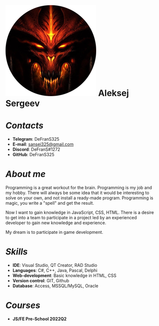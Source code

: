 # ![Avatar](https://raw.githubusercontent.com/DeFranS325/rsschool-cv/gh-pages/assets/png/avatar.png "Это я") **Aleksej Sergeev**

# ***Contacts***
- **Telegram**: DeFranS325
- **E-mail**: sansei325@gmail.com
- **Discord**: DeFranS#1272
- **GitHub**: DeFranS325

# ***About me***
Programming is a great workout for the brain. Programming is my job and my hobby. There will always be some idea that it would be interesting to solve on your own, and not install a ready-made program. Programming is magic, you write a "spell" and get the result.

Now I want to gain knowledge in JavaScript, CSS, HTML. There is a desire to get into a team to participate in a project led by an experienced developer to gain new knowledge and experience.

My dream is to participate in game development.

# ***Skills***
  - **IDE**: Visual Studio, QT Creator, RAD Studio
  - **Languages**: C#, C++, Java, Pascal, Delphi
  - **Web-development**: Basic knowledge in HTML, CSS
  - **Version control**: GIT, Github
  - **Database**: Access, MSSQL/MySQL, Oracle

# ***Courses***
- **JS/FE Pre-School 2022Q2**

